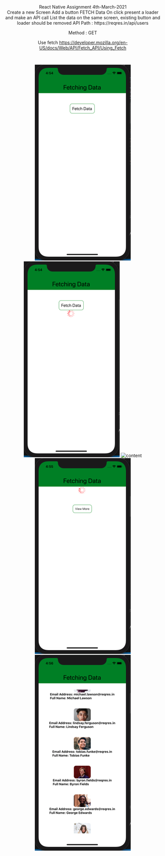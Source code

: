 <div align="center">React Native Assignment 4th-March-2021</div>



<div align='center'>
Create a new Screen 
Add a button FETCH Data
On click present a loader and make an API call 
List the data on the same screen, existing button and loader should be removed
API Path : https://reqres.in/api/users

Method : GET 

Use fetch https://developer.mozilla.org/en-US/docs/Web/API/Fetch_API/Using_Fetch
 <br/>

 <br/>

![intial](./Screenshots/Fetch/Initial.png)
![fetch](./Screenshots/Fetch/Fetch.png)
![content](./Screenshots/Fetch/ContentFirst.png)
![load more](./Screenshots/Fetch/loadmorefetch.png)
![final content](./Screenshots/Fetch/final_data.png)

</div>

